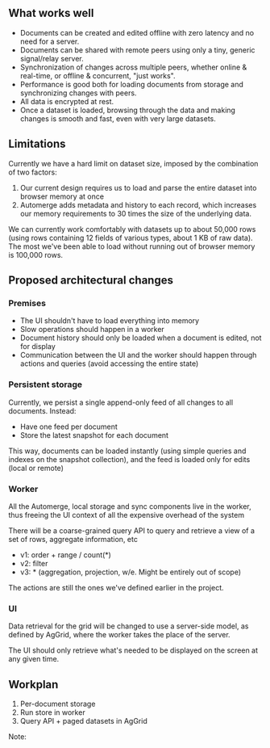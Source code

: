 ﻿## What works well

- Documents can be created and edited offline with zero latency and no need for a server.
- Documents can be shared with remote peers using only a tiny, generic signal/relay server.
- Synchronization of changes across multiple peers, whether online & real-time, or offline &
  concurrent, "just works".
- Performance is good both for loading documents from storage and synchronizing changes with peers.
- All data is encrypted at rest.
- Once a dataset is loaded, browsing through the data and making changes is smooth and fast, even
  with very large datasets.

## Limitations

Currently we have a hard limit on dataset size, imposed by the combination of two factors:

1. Our current design requires us to load and parse the entire dataset into browser memory at once
2. Automerge adds metadata and history to each record, which increases our memory requirements to 30
   times the size of the underlying data.

We can currently work comfortably with datasets up to about 50,000 rows (using rows containing 12
fields of various types, about 1 KB of raw data). The most we've been able to load without running
out of browser memory is 100,000 rows.

## Proposed architectural changes

### Premises

- The UI shouldn't have to load everything into memory
- Slow operations should happen in a worker
- Document history should only be loaded when a document is edited, not for display
- Communication between the UI and the worker should happen through actions and queries (avoid
  accessing the entire state)

### Persistent storage

Currently, we persist a single append-only feed of all changes to all documents. Instead:

- Have one feed per document
- Store the latest snapshot for each document

This way, documents can be loaded instantly (using simple queries and indexes on the snapshot
collection), and the feed is loaded only for edits (local or remote)

### Worker

All the Automerge, local storage and sync components live in the worker, thus freeing the UI context
of all the expensive overhead of the system

There will be a coarse-grained query API to query and retrieve a view of a set of rows, aggregate
information, etc

- v1: order + range / count(\*)
- v2: filter
- v3: \* (aggregation, projection, w/e. Might be entirely out of scope)

The actions are still the ones we've defined earlier in the project.

### UI

Data retrieval for the grid will be changed to use a server-side model, as defined by AgGrid, where
the worker takes the place of the server.

The UI should only retrieve what's needed to be displayed on the screen at any given time.

## Workplan

1. Per-document storage
2. Run store in worker
3. Query API + paged datasets in AgGrid

Note:
